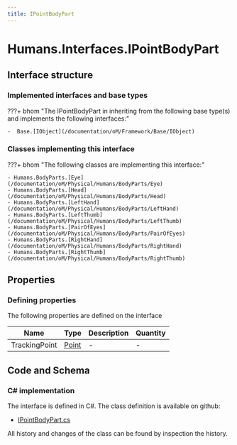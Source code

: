 ```yaml
---
title: IPointBodyPart
---
```


# Humans.Interfaces.IPointBodyPart



## Interface structure

### Implemented interfaces and base types

???+ bhom "The IPointBodyPart in inheriting from the following base type(s) and implements the following interfaces:"

    -  Base.[IObject](/documentation/oM/Framework/Base/IObject)


### Classes implementing this interface

???+ bhom "The following classes are implementing this interface:"

    - Humans.BodyParts.[Eye](/documentation/oM/Physical/Humans/BodyParts/Eye)
    - Humans.BodyParts.[Head](/documentation/oM/Physical/Humans/BodyParts/Head)
    - Humans.BodyParts.[LeftHand](/documentation/oM/Physical/Humans/BodyParts/LeftHand)
    - Humans.BodyParts.[LeftThumb](/documentation/oM/Physical/Humans/BodyParts/LeftThumb)
    - Humans.BodyParts.[PairOfEyes](/documentation/oM/Physical/Humans/BodyParts/PairOfEyes)
    - Humans.BodyParts.[RightHand](/documentation/oM/Physical/Humans/BodyParts/RightHand)
    - Humans.BodyParts.[RightThumb](/documentation/oM/Physical/Humans/BodyParts/RightThumb)


## Properties



### Defining properties

The following properties are defined on the interface

| Name             | Type             | Description      | Quantity         |
|------------------|------------------|------------------|------------------|
| TrackingPoint | [Point](/documentation/oM/Dimensional/Geometry/Point) | - | - |


## Code and Schema

### C# implementation

The interface is defined in C#. The class definition is available on github:

- [IPointBodyPart.cs](https://github.com/BHoM/BHoM/blob/develop/Humans_oM/Interfaces\IPointBodyPart.cs)

All history and changes of the class can be found by inspection the history.
